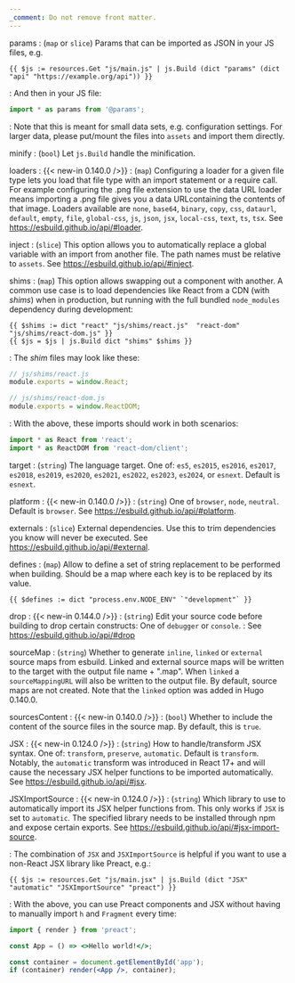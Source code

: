 ```yaml
---
_comment: Do not remove front matter.
---
```


params
: (`map` or `slice`) Params that can be imported as JSON in your JS files, e.g.

  ```go-html-template
  {{ $js := resources.Get "js/main.js" | js.Build (dict "params" (dict "api" "https://example.org/api")) }}
  ```
: And then in your JS file:

  ```js
  import * as params from '@params';
  ```

: Note that this is meant for small data sets, e.g. configuration settings. For larger data, please put/mount the files into `assets` and import them directly.

minify
: (`bool`) Let `js.Build` handle the minification.

loaders
: {{< new-in 0.140.0 />}}
: (`map`) Configuring a loader for a given file type lets you load that file type with an import statement or a require call. For example configuring the .png file extension to use the data URL loader means importing a .png file gives you a data URLcontaining the contents of that image. Loaders available are `none`, `base64`, `binary`, `copy`,  `css`,  `dataurl`, `default`, `empty`, `file`, `global-css`, `js`, `json`, `jsx`, `local-css`,  `text`, `ts`, `tsx`. See https://esbuild.github.io/api/#loader.

inject
: (`slice`) This option allows you to automatically replace a global variable with an import from another file. The path names must be relative to `assets`. See https://esbuild.github.io/api/#inject.

shims
: (`map`) This option allows swapping out a component with another. A common use case is to load dependencies like React from a CDN  (with _shims_) when in production, but running with the full bundled `node_modules` dependency during development:

  ```go-html-template
  {{ $shims := dict "react" "js/shims/react.js"  "react-dom" "js/shims/react-dom.js" }}
  {{ $js = $js | js.Build dict "shims" $shims }}
  ```

: The _shim_ files may look like these:

  ```js
  // js/shims/react.js
  module.exports = window.React;
  ```

  ```js
  // js/shims/react-dom.js
  module.exports = window.ReactDOM;
  ```

: With the above, these imports should work in both scenarios:

  ```js
  import * as React from 'react';
  import * as ReactDOM from 'react-dom/client';
  ```

target
: (`string`) The language target. One of: `es5`, `es2015`, `es2016`, `es2017`, `es2018`, `es2019`, `es2020`, `es2021`, `es2022`, `es2023`, `es2024`, or `esnext`. Default is `esnext`.

platform
: {{< new-in 0.140.0 />}}
: (`string`) One of `browser`, `node`, `neutral`. Default is `browser`. See https://esbuild.github.io/api/#platform.

externals
: (`slice`) External dependencies. Use this to trim dependencies you know will never be executed. See https://esbuild.github.io/api/#external.

defines
: (`map`) Allow to define a set of string replacement to be performed when building. Should be a map where each key is to be replaced by its value.

  ```go-html-template
  {{ $defines := dict "process.env.NODE_ENV" `"development"` }}
  ```

drop
: {{< new-in 0.144.0 />}}
: (`string`) Edit your source code before building to drop certain constructs: One of `debugger` or `console`.
: See https://esbuild.github.io/api/#drop

sourceMap
: (`string`) Whether to generate `inline`, `linked` or `external` source maps from esbuild. Linked and external source maps will be written to the target with the output file name + ".map". When `linked` a `sourceMappingURL` will also be written to the output file. By default, source maps are not created. Note that the `linked` option was added in Hugo 0.140.0.

sourcesContent
: {{< new-in 0.140.0 />}}
: (`bool`) Whether to include the content of the source files in the source map. By default, this is `true`.

JSX
: {{< new-in 0.124.0 />}}
: (`string`) How to handle/transform JSX syntax. One of: `transform`, `preserve`, `automatic`. Default is `transform`. Notably, the `automatic` transform was introduced in React 17+ and will cause the necessary JSX helper functions to be imported automatically. See https://esbuild.github.io/api/#jsx.

JSXImportSource
: {{< new-in 0.124.0 />}}
: (`string`) Which library to use to automatically import its JSX helper functions from. This only works if `JSX` is set to `automatic`. The specified library needs to be installed through npm and expose certain exports. See https://esbuild.github.io/api/#jsx-import-source.

: The combination of `JSX` and `JSXImportSource` is helpful if you want to use a non-React JSX library like Preact, e.g.:

  ```go-html-template
  {{ $js := resources.Get "js/main.jsx" | js.Build (dict "JSX" "automatic" "JSXImportSource" "preact") }}
  ```

: With the above, you can use Preact components and JSX without having to manually import `h` and `Fragment` every time:

  ```jsx
  import { render } from 'preact';

  const App = () => <>Hello world!</>;

  const container = document.getElementById('app');
  if (container) render(<App />, container);
  ```
